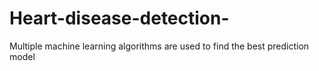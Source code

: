 # Heart-disease-detection-
Multiple machine learning algorithms are used to find the best prediction model 
